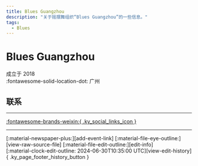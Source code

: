 ```yaml
---
title: Blues Guangzhou
description: "关于摇摆舞组织“Blues Guangzhou”的一些信息。"
tags:
  - Blues
---
```


# Blues Guangzhou

成立于 2018  
:fontawesome-solid-location-dot: 广州  


## 联系


---

 [:fontawesome-brands-weixin:{ .ky_social_links_icon }](# "Blues Guangzhou")

---

<div class="ky_page_footer" markdown>
<div class="ky_page_footer_trailing" markdown="span">
[:material-newspaper-plus:][add-event-link]
[:material-file-eye-outline:][view-raw-source-file]
[:material-file-edit-outline:][edit-info]
</div>
<div class="ky_page_footer_leading" markdown="span">
[:material-clock-edit-outline: 2024-06-30T10:35:00 UTC][view-edit-history]{ .ky_page_footer_history_button }
</div>
</div>

[add-event-link]: https://github.com/swingdance/events/issues/new?assignees=&labels=add+event&projects=&template=02-add_entity.yml&title=Add%20Event%3A%20zh_CN%20%E2%80%A2%20%3CName%3E&region=zh_CN&province=Guangdong&city=Guangzhou&org_id=blues-guang-zhou "添加活动"
[view-raw-source-file]: https://github.com/swingdance/orgs/blob/main/zh_CN/blues-guang-zhou.json "查看原始源文件"
[edit-info]: https://github.com/swingdance/orgs/issues/new?assignees=&labels=update+org&projects=&template=03-update_entity.yml&title=Update%20Org%3A%20zh_CN%20%E2%80%A2%20Blues%20Guangzhou&region=zh_CN&id=blues-guang-zhou&name=Blues%20Guangzhou "编辑信息"

[view-edit-history]: https://github.com/swingdance/orgs/commits/main/zh_CN/blues-guang-zhou.json "查看编辑历史"
